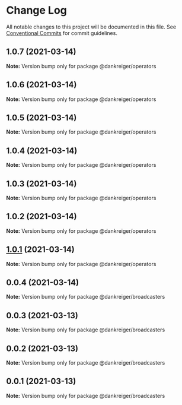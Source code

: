 # Change Log

All notable changes to this project will be documented in this file.
See [Conventional Commits](https://conventionalcommits.org) for commit guidelines.

## 1.0.7 (2021-03-14)

**Note:** Version bump only for package @dankreiger/operators





## 1.0.6 (2021-03-14)

**Note:** Version bump only for package @dankreiger/operators





## 1.0.5 (2021-03-14)

**Note:** Version bump only for package @dankreiger/operators





## 1.0.4 (2021-03-14)

**Note:** Version bump only for package @dankreiger/operators





## 1.0.3 (2021-03-14)

**Note:** Version bump only for package @dankreiger/operators





## 1.0.2 (2021-03-14)

**Note:** Version bump only for package @dankreiger/operators





## [1.0.1](https://github.com/dankreiger/puppy-callbacks/compare/v0.0.4...v1.0.1) (2021-03-14)

**Note:** Version bump only for package @dankreiger/operators





## 0.0.4 (2021-03-14)

**Note:** Version bump only for package @dankreiger/broadcasters





## 0.0.3 (2021-03-13)

**Note:** Version bump only for package @dankreiger/broadcasters





## 0.0.2 (2021-03-13)

**Note:** Version bump only for package @dankreiger/broadcasters





## 0.0.1 (2021-03-13)

**Note:** Version bump only for package @dankreiger/broadcasters
